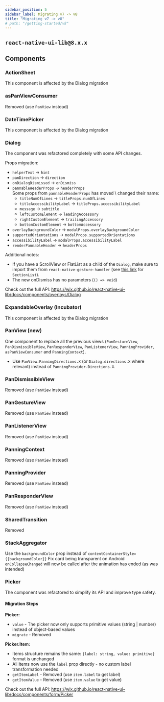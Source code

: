 ```yaml
---
sidebar_position: 5
sidebar_label: Migrating v7 -> v8
title: "Migrating v7 -> v8"
# path: "/getting-started/v8"
---
```

## `react-native-ui-lib@8.x.x`

## Components

### ActionSheet
This component is affected by the Dialog migration  

### asPanViewConsumer
Removed (use `PanView` instead)  

### DateTimePicker
This component is affected by the Dialog migration  

### Dialog
The component was refactored completely with some API changes. 

Props migration:
- `helperText` -> `hint`
- `panDirection` -> `direction`
- `onDialogDismissed` -> `onDismiss`
- `pannableHeaderProps` -> `headerProps`  
  Some props from `pannableHeaderProps` has moved \ changed their name:  
  - `titleNumOfLines` -> `titleProps.numOfLines`
  - `titleAccessibilityLabel` -> `titleProps.accessibilityLabel`
  - `message` -> `subtitle`
  - `leftCustomElement` -> `leadingAccessory`
  - `rightCustomElement` -> `trailingAccessory`
  - `bottomCustomElement` -> `bottomAccessory`
- `overlayBackgroundColor` -> `modalProps.overlayBackgroundColor`
- `supportedOrientations` -> `modalProps.supportedOrientations`
- `accessibilityLabel` -> `modalProps.accessibilityLabel`
- `renderPannableHeader` -> `headerProps`


Additional notes:  
- If you have a ScrollView or FlatList as a child of the `Dialog`, make sure to import them from `react-native-gesture-handler` (see [this link](https://github.com/software-mansion/react-native-gesture-handler/issues/1380) for `SectionList`).  
- The new onDismiss has no parameters (`() => void`)  

Check out the full API: https://wix.github.io/react-native-ui-lib/docs/components/overlays/Dialog

### ExpandableOverlay (Incubator)
This component is affected by the Dialog migration  

### PanView (new)
 One component to replace all the previous views (`PanGestureView`, `PanDismissibleView`, `PanResponderView`, `PanListenerView`, `PanningProvider`, `asPanViewConsumer` and `PanningContext`).
- Use `PanView.PanningDirections.X` (or `Dialog.directions.X` where relevant) instead of `PanningProvider.Directions.X`.  

### PanDismissibleView
Removed (use `PanView` instead)

### PanGestureView
Removed (use `PanView` instead)

### PanListenerView
Removed (use `PanView` instead)

### PanningContext
Removed (use `PanView` instead)

### PanningProvider
Removed (use `PanView` instead)

### PanResponderView
Removed (use `PanView` instead)

### SharedTransition
Removed

### StackAggregator
Use the `backgroundColor` prop instead of `contentContainerStyle={{backgroundColor}}`
Fix card being transparent on Android
`onCollapseChanged` will now be called after the animation has ended (as was intended)

### Picker
The component was refactored to simplify its API and improve type safety.

#### Migration Steps

**Picker:**

- `value` - The picker now only supports primitive values (string | number) instead of object-based values
- `migrate` - Removed

**Picker.Item:**

- Items structure remains the same: `{label: string, value: primitive}` format is unchanged
- All items now use the `label` prop directly - no custom label transformation needed
- `getItemLabel` - Removed (use `item.label` to get label)
- `getItemValue` - Removed (use `item.value` to get value)

Check out the full API: https://wix.github.io/react-native-ui-lib/docs/components/form/Picker
